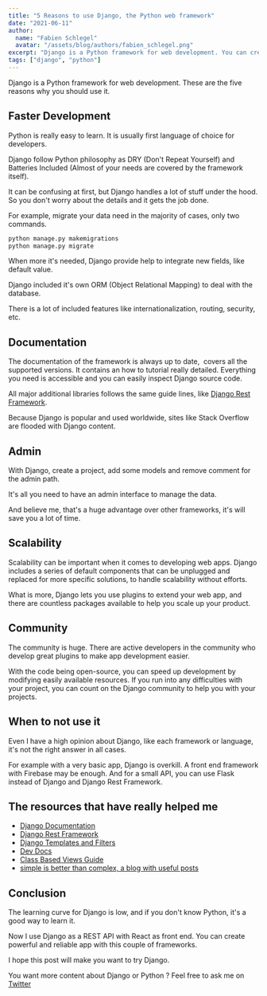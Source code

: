 ```yaml
---
title: "5 Reasons to use Django, the Python web framework"
date: "2021-06-11"
author: 
  name: "Fabien Schlegel"
  avatar: "/assets/blog/authors/fabien_schlegel.png"
excerpt: "Django is a Python framework for web development. You can create powerful and reliable app with it."
tags: ["django", "python"]
---
```


Django is a Python framework for web development. These are the five reasons why you should use it.

## Faster Development

Python is really easy to learn. It is usually first language of choice for developers.

Django follow Python philosophy as DRY (Don't Repeat Yourself) and Batteries Included (Almost of your needs are covered by the framework itself).

It can be confusing at first, but Django handles a lot of stuff under the hood. So you don't worry about the details and it gets the job done.

For example, migrate your data need in the majority of cases, only two commands.

```bash
python manage.py makemigrations
python manage.py migrate
```

When more it's needed, Django provide help to integrate new fields, like default value.

Django included it's own ORM (Object Relational Mapping) to deal with the database.

There is a lot of included features like internationalization, routing, security, etc.

## Documentation

The documentation of the framework is always up to date,  covers all the supported versions. It contains an how to tutorial really detailed. Everything you need is accessible and you can easily inspect Django source code.

All major additional libraries follows the same guide lines, like [Django Rest Framework](https://www.django-rest-framework.org/).

Because Django is popular and used worldwide, sites like Stack Overflow are flooded with Django content.

## Admin

With Django, create a project, add some models and remove comment for the admin path.

It's all you need to have an admin interface to manage the data.

And believe me, that's a huge advantage over other frameworks, it's will save you a lot of time.

## Scalability

Scalability can be important when it comes to developing web apps. Django includes a series of default components that can be unplugged and replaced for more specific solutions, to handle scalability without efforts.

What is more, Django lets you use plugins to extend your web app, and there are countless packages available to help you scale up your product.

## Community

The community is huge. There are active developers in the community who develop great plugins to make app development easier.

With the code being open-source, you can speed up development by modifying easily available resources. If you run into any difficulties with your project, you can count on the Django community to help you with your projects.

## When to not use it

Even I have a high opinion about Django, like each framework or language, it's not the right answer in all cases.

For example with a very basic app, Django is overkill. A front end framework with Firebase may be enough. And for a small API, you can use Flask instead of Django and Django Rest Framework.

## The resources that have really helped me

- [Django Documentation](https://docs.djangoproject.com/en/3.2/)
- [Django Rest Framework](https://www.django-rest-framework.org/)
- [Django Templates and Filters](https://www.djangotemplatetagsandfilters.com/)
- [Dev Docs](https://devdocs.io/django~3.2-guides/)
- [Class Based Views Guide](https://ccbv.co.uk/)
- [simple is better than complex, a blog with useful posts](https://simpleisbetterthancomplex.com/)

## Conclusion

The learning curve for Django is low, and if you don't know Python, it's a good way to learn it.

Now I use Django as a REST API with React as front end. You can create powerful and reliable app with this couple of frameworks.

I hope this post will make you want to try Django.

You want more content about Django or Python ? Feel free to ask me on [Twitter](https://twitter.com/fabienschlegel)
